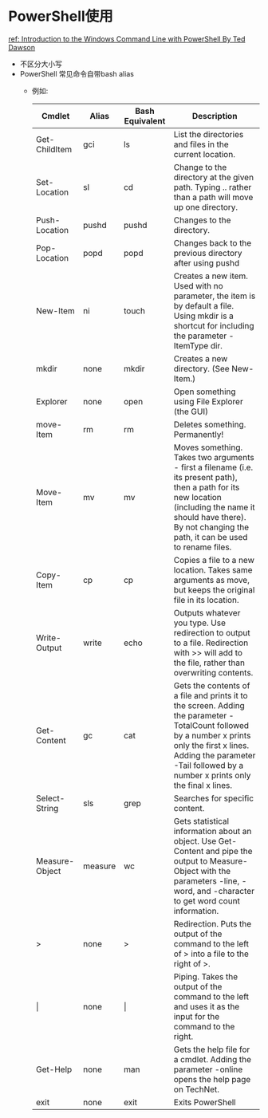 # PowerShell使用  
[ref: Introduction to the Windows Command Line with PowerShell By Ted Dawson](https://programminghistorian.org/en/lessons/intro-to-powershell#quick-reference)  
- 不区分大小写  
- PowerShell 常见命令自带bash alias  
  - 例如:  
    
    | Cmdlet | Alias | Bash Equivalent | Description |
    | ------ | ----- | --------------- | ----------- |
    | Get-ChildItem |	gci |	ls | List the directories and files in the current location. |
    | Set-Location | sl | cd | Change to the directory at the given path. Typing .. rather than a path will move up one directory. |
    | Push-Location |	pushd |	pushd |	Changes to the directory. |
    | Pop-Location | popd |	popd | Changes back to the previous directory after using pushd |
    | New-Item | ni |	touch |	Creates a new item. Used with no parameter, the item is by default a file. Using mkdir is a shortcut for including the parameter -ItemType dir. |
    | mkdir |	none | mkdir | Creates a new directory. (See New-Item.) |
    | Explorer | none |	open | Open something using File Explorer (the GUI) |
    | move-Item |	rm | rm | Deletes something. Permanently! |
    | Move-Item |	mv | mv | Moves something. Takes two arguments - first a filename (i.e. its present path), then a path for its new location (including the name it should have there). By not changing the path, it can be used to rename files. |
    | Copy-Item	| cp | cp |	Copies a file to a new location. Takes same arguments as move, but keeps the original file in its location. |
    | Write-Output | write | echo |	Outputs whatever you type. Use redirection to output to a file. Redirection with >> will add to the file, rather than overwriting contents. |
    | Get-Content | gc | cat | Gets the contents of a file and prints it to the screen. Adding the parameter -TotalCount followed by a number x prints only the first x lines. Adding the parameter -Tail followed by a number x prints only the final x lines. |
    | Select-String | sls | grep | Searches for specific content. |
    | Measure-Object | measure | wc | Gets statistical information about an object. Use Get-Content and pipe the output to Measure-Object with the parameters -line, -word, and -character to get word count information. |
    | > | none | > | Redirection. Puts the output of the command to the left of > into a file to the right of >. |
    | \| | none | \| | Piping. Takes the output of the command to the left and uses it as the input for the command to the right. |
    | Get-Help | none | man | Gets the help file for a cmdlet. Adding the parameter -online opens the help page on TechNet. |
    | exit | none | exit | Exits PowerShell |

